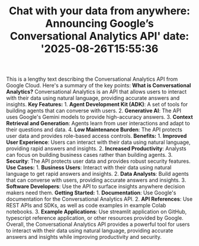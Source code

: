 ﻿---
title: "Chat with your data from anywhere: Announcing Google’s Conversational Analytics API'
date: '2025-08-26T15:55:36"
category: "Markets"
summary: ""
slug: "chat with your data from anywhere announcing googles convers"
source_urls:
  - "https://cloud.google.com/blog/products/data-analytics/understanding-lookers-conversational-analytics-api/"
seo:
  title: "Chat with your data from anywhere: Announcing Google’s Conversational Analytics API | Hash n Hedge'
  description: '"
  keywords: ["news", "markets", "brief"]
---
This is a lengthy text describing the Conversational Analytics API from Google Cloud. Here's a summary of the key points:  **What is Conversational Analytics?**  Conversational Analytics is an API that allows users to interact with their data using natural language, providing accurate answers and insights.  **Key Features:**  1. **Agent Development Kit (ADK)**: A set of tools for building agents that can converse with users. 2. **Generative AI**: The API uses Google's Gemini models to provide high-accuracy answers. 3. **Context Retrieval and Generation**: Agents learn from user interactions and adapt to their questions and data. 4. **Low Maintenance Burden**: The API protects user data and provides role-based access controls.  **Benefits:**  1. **Improved User Experience**: Users can interact with their data using natural language, providing rapid answers and insights. 2. **Increased Productivity**: Analysts can focus on building business cases rather than building agents. 3. **Security**: The API protects user data and provides robust security features.  **Use Cases:**  1. **Business Users**: Interact with their data using natural language to get rapid answers and insights. 2. **Data Analysts**: Build agents that can converse with users, providing accurate answers and insights. 3. **Software Developers**: Use the API to surface insights anywhere decision makers need them.  **Getting Started:**  1. **Documentation**: Use Google's documentation for the Conversational Analytics API. 2. **API References**: Use REST APIs and SDKs, as well as code examples in example Colab notebooks. 3. **Example Applications**: Use streamlit application on GitHub, typescript reference application, or other resources provided by Google.  Overall, the Conversational Analytics API provides a powerful tool for users to interact with their data using natural language, providing accurate answers and insights while improving productivity and security. 
